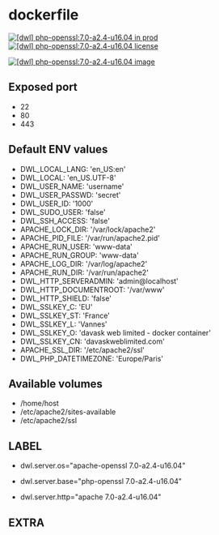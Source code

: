 # dockerfile

[![[dwl] php-openssl:7.0-a2.4-u16.04 in prod][badge-shields]](https://hub.docker.com/r/davask/d-php-openssl/)
[![[dwl] php-openssl:7.0-a2.4-u16.04 license][badge-fossa]](https://app.fossa.io/projects/git%2Bhttps%3A%2F%2Fgithub.com%2Fdavask%2Fd-php-openssl?ref=badge_shield)

[![[dwl] php-openssl:7.0-a2.4-u16.04 image][badge-docker]](https://hub.docker.com/r/davask/d-php-openssl/)

[badge-docker]: https://dockeri.co/image/davask/d-php-openssl "[dwl] php-openssl:7.0-a2.4-u16.04 image"
[badge-shields]: https://img.shields.io/badge/davask%2Fd--php--openssl-env_prod-brightgreen.svg?style=flat "[dwl] php-openssl:7.0-a2.4-u16.04 in prod"
[badge-fossa]: https://img.shields.io/badge/davask%2Fd--php--openssl-license_MIT-brightgreen.svg?style=flat "[dwl] php-openssl:7.0-a2.4-u16.04 license"

## Exposed port

- 22
- 80
- 443
## Default ENV values

- DWL_LOCAL_LANG: 'en_US:en'
- DWL_LOCAL: 'en_US.UTF-8'
- DWL_USER_NAME: 'username'
- DWL_USER_PASSWD: 'secret'
- DWL_USER_ID: '1000'
- DWL_SUDO_USER: 'false'
- DWL_SSH_ACCESS: 'false'
- APACHE_LOCK_DIR: '/var/lock/apache2'
- APACHE_PID_FILE: '/var/run/apache2.pid'
- APACHE_RUN_USER: 'www-data'
- APACHE_RUN_GROUP: 'www-data'
- APACHE_LOG_DIR: '/var/log/apache2'
- APACHE_RUN_DIR: '/var/run/apache2'
- DWL_HTTP_SERVERADMIN: 'admin@localhost'
- DWL_HTTP_DOCUMENTROOT: '/var/www'
- DWL_HTTP_SHIELD: 'false'
- DWL_SSLKEY_C: 'EU'
- DWL_SSLKEY_ST: 'France'
- DWL_SSLKEY_L: 'Vannes'
- DWL_SSLKEY_O: 'davask web limited - docker container'
- DWL_SSLKEY_CN: 'davaskweblimited.com'
- APACHE_SSL_DIR: '/etc/apache2/ssl'
- DWL_PHP_DATETIMEZONE: 'Europe/Paris'
## Available volumes

- /home/host
- /etc/apache2/sites-available
- /etc/apache2/ssl
## LABEL

- dwl.server.os="apache-openssl 7.0-a2.4-u16.04"

- dwl.server.base="php-openssl 7.0-a2.4-u16.04"

- dwl.server.http="apache 7.0-a2.4-u16.04"

## EXTRA


